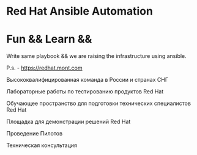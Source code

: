 # Red Hat Ansible Automation
# Fun && Learn && 

Write same playbook && we are raising the infrastructure using ansible.

P.s. - https://redhat.mont.com 

Высококвалифицированная команда в России и странах СНГ

Лабораторные работы по тестированию продуктов Red Hat

Обучающее пространство для подготовки технических специалистов Red Hat

Площадка для демонстрации решений Red Hat

Проведение Пилотов

Техническая консультация

